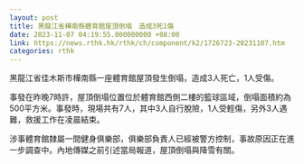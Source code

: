 ```yaml
---
layout: post
title: 黑龍江省樺南縣體育館屋頂倒塌　造成3死1傷
date: 2023-11-07 04:19:55.000000000 +08:00
link: https://news.rthk.hk/rthk/ch/component/k2/1726723-20231107.htm
categories: rthk
---
```


黑龍江省佳木斯市樺南縣一座體育館屋頂發生倒塌，造成3人死亡，1人受傷。

事發在昨晚7時許，屋頂倒塌位置位於體育館西側二樓的籃球區域，倒塌面積約為500平方米。事發時，現場共有7人，其中3人自行脫險，1人受輕傷，另外3人遇難，救援工作在凌晨結束。

涉事體育館隸屬一間健身俱樂部，俱樂部負責人已經被警方控制，事故原因正在進一步調查中。內地傳媒之前引述當局報道，屋頂倒塌與降雪有關。
